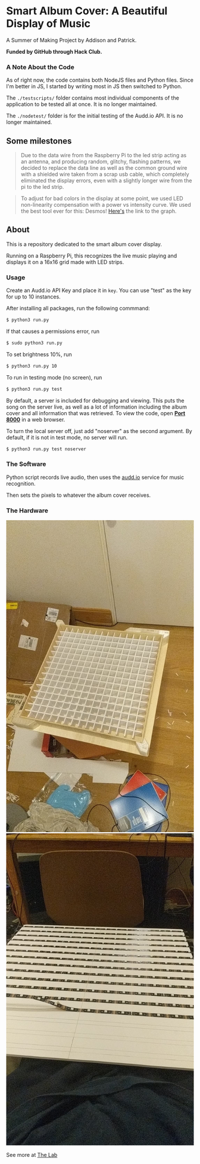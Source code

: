 # Smart Album Cover: A Beautiful Display of Music
A Summer of Making Project by Addison and Patrick. 

**Funded by GitHub through Hack Club.**

### A Note About the Code
As of right now, the code contains both NodeJS files and Python files. Since I'm better in JS, I started by writing most in JS then switched to Python.

The `./testscripts/` folder contains most individual components of the application to be tested all at once. It is no longer maintained.

The `./nodetest/` folder is for the initial testing of the Audd.io API. It is no longer maintained.

## Some milestones

>Due to the data wire from the Raspberry Pi to the led strip acting as an antenna, and producing random, glitchy, flashing patterns, we decided to replace the  data line as well as the common ground wire with a shielded wire taken from a scrap usb cable, which completely eliminated the display errors, even with a slightly longer wire from the pi to the led strip.

>To adjust for bad colors in the display at some point, we used LED non-linearity compensation with a power vs intensity curve. We used the best tool ever for this: Desmos! [Here's](https://www.desmos.com/calculator/az5tajjyko) the link to the graph.

## About
This is a repository dedicated to the smart album cover display. 

Running on a Raspberry Pi, this recognizes the live music playing and displays it on a 16x16 grid made with LED strips.

### Usage
Create an Audd.io API Key and place it in `key`. You can use "test" as the key for up to 10 instances.

After installing all packages, run the following commmand:
```bash
$ python3 run.py
```
If that causes a permissions error, run
```bash
$ sudo python3 run.py
```

To set brightness 10%, run
```bash
$ python3 run.py 10
```

To run in testing mode (no screen), run
```bash
$ python3 run.py test
```

By default, a server is included for debugging and viewing. This puts the song on the server live, as well as a lot of information including the album cover and all information that was retrieved. 
To view the code, open **[Port 8000](http://localhost:8000)** in a web browser.

To turn the local server off, just add "noserver" as the second argument. By default, if it is not in test mode, no server will run.
```bash
$ python3 run.py test noserver
```

### The Software 

Python script records live audio, then uses the [audd.io](https://audd.io) service for music recognition.

Then sets the pixels to whatever the album cover receives.

### The Hardware

![Top](assets/top.jpg)
![LED](assets/led.jpg)

See more at [The Lab](https://thelab.gallery/user/AddisonHenikoff)
